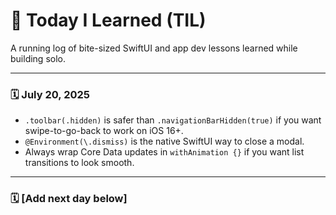 # 📓 Today I Learned (TIL)

A running log of bite-sized SwiftUI and app dev lessons learned while building solo.

---

### 🗓️ July 20, 2025

- `.toolbar(.hidden)` is safer than `.navigationBarHidden(true)` if you want swipe-to-go-back to work on iOS 16+.
- `@Environment(\.dismiss)` is the native SwiftUI way to close a modal.
- Always wrap Core Data updates in `withAnimation {}` if you want list transitions to look smooth.

---

### 🗓️ [Add next day below]
